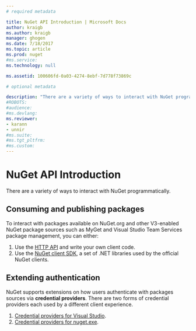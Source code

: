 ```yaml
---
# required metadata 

title: NuGet API Introduction | Microsoft Docs
author: kraigb
ms.author: kraigb
manager: ghogen
ms.date: 7/18/2017
ms.topic: article
ms.prod: nuget
#ms.service:
ms.technology: null

ms.assetid: 100606fd-0a03-4274-8ebf-7d778f73869c

# optional metadata

description: "There are a variety of ways to interact with NuGet programmatically: fetching package information and extending authentication with package sources"
#ROBOTS:
#audience:
#ms.devlang:
ms.reviewer:
- karann
- unnir
#ms.suite:
#ms.tgt_pltfrm:
#ms.custom:
---
```


# NuGet API Introduction

There are a variety of ways to interact with NuGet programmatically.

## Consuming and publishing packages

To interact with packages available on NuGet.org and other V3-enabled NuGet package sources such as MyGet and Visual
Studio Team Services package management, you can either:

1. Use the <a href="v3/overview.md">HTTP API</a> and write your own client code.
1. Use the <a href="nuget-client-sdk.md">NuGet client SDK</a>, a set of .NET libraries used by the official NuGet clients.

## Extending authentication

NuGet supports extensions on how users authenticate with packages sources via **credential providers**. There are two
forms of credential providers each used by a different client experience.

1. <a href="NuGet-Credential-Providers-for-Visual-Studio.md">Credential providers for Visual Studio</a>.
1. <a href="nuget-exe-Credential-Providers.md">Credential providers for nuget.exe</a>.
